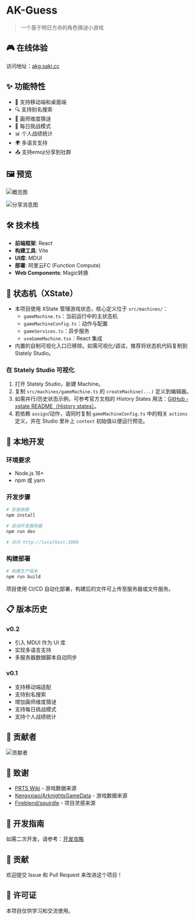 # AK-Guess

> 一个基于明日方舟的角色猜谜小游戏

## 🎮 在线体验

访问地址：[akg.saki.cc](http://akg.saki.cc)

## ✨ 功能特性

- 📱 支持移动端和桌面端
- 🔍 支持别名搜索
- 🎨 画师维度猜谜
- 📅 每日挑战模式
- 📊 个人战绩统计
- 🌍 多语言支持
- 📤 支持emoji分享到社群

## 🖼️ 预览

![概览图](https://github.com/lie5860/ak-guess/blob/main/image/overview.png?raw=true)

![分享消息图](https://github.com/lie5860/ak-guess/blob/main/image/message.png?raw=true)

## 🛠️ 技术栈

- **前端框架**: React
- **构建工具**: Vite
- **UI库**: MDUI
- **部署**: 阿里云FC (Function Compute)
- **Web Components**: Magic转换

## 🧩 状态机（XState）

- 本项目使用 XState 管理游戏状态，核心定义位于 `src/machines/`：
  - `gameMachine.ts`：当前运行中的主状态机
  - `gameMachineConfig.ts`：动作与配置
  - `gameServices.ts`：异步服务
  - `useGameMachine.tsx`：React 集成
- 内置的自制可视化入口已移除。如需可视化/调试，推荐将状态机代码复制到 Stately Studio。

### 在 Stately Studio 可视化

1. 打开 Stately Studio，新建 Machine。
2. 复制 `src/machines/gameMachine.ts` 的 `createMachine(...)` 定义到编辑器。
3. 如需并行/历史状态示例，可参考官方文档的 History States 用法：[GitHub - xstate README（History states）](https://github.com/statelyai/xstate?tab=readme-ov-file#history-states)。
4. 若依赖 `assign`/动作，请同时复制 `gameMachineConfig.ts` 中的相关 `actions` 定义，并在 Studio 里补上 `context` 初始值以便运行预览。

## 🚀 本地开发

### 环境要求
- Node.js 16+
- npm 或 yarn

### 开发步骤

```bash
# 安装依赖
npm install

# 启动开发服务器
npm run dev

# 访问 http://localhost:3000
```

### 构建部署

```bash
# 构建生产版本
npm run build
```

项目使用 CI/CD 自动化部署，构建后的文件可上传至服务器或文件服务。

## 📋 版本历史

### v0.2
- 引入 MDUI 作为 UI 库
- 实现多语言支持
- 多服务器数据脚本自动同步

### v0.1
- 支持移动端适配
- 支持别名搜索
- 增加画师维度猜谜
- 支持每日挑战模式
- 支持个人战绩统计

## 👥 贡献者

![贡献者](https://github.com/lie5860/ak-guess/blob/main/image/contributors.png?raw=true)

## 🙏 致谢

- [PRTS Wiki](http://prts.wiki/) - 游戏数据来源
- [Kengxxiao/ArknightsGameData](https://github.com/Kengxxiao/ArknightsGameData) - 游戏数据来源
- [Fireblend/squirdle](https://github.com/Fireblend/squirdle) - 项目灵感来源

## 📝 开发指南

如需二次开发，请参考：[开发攻略](https://www.bilibili.com/read/cv15611509)

## 🤝 贡献

欢迎提交 Issue 和 Pull Request 来改进这个项目！

## 📄 许可证

本项目仅供学习和交流使用。

